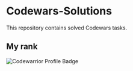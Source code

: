 # Codewars-Solutions

This repository contains solved Codewars tasks.

## My rank
![Codewarrior Profile Badge](https://www.codewars.com/users/FloofDoggo/badges/large)
